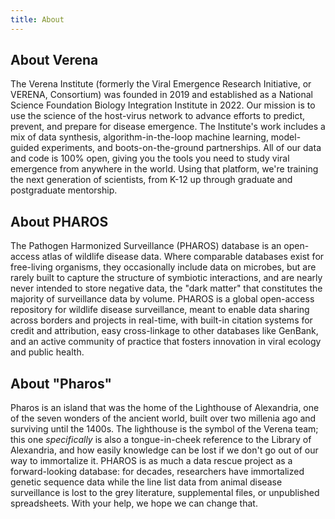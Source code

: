 ```yaml
---
title: About
---
```


## About Verena

The Verena Institute (formerly the Viral Emergence Research Initiative, or VERENA, Consortium) was founded in 2019 and established as a National Science Foundation Biology Integration Institute in 2022. Our mission is to use the science of the host-virus network to advance efforts to predict, prevent, and prepare for disease emergence. The Institute's work includes a mix of data synthesis, algorithm-in-the-loop machine learning, model-guided experiments, and boots-on-the-ground partnerships. All of our data and code is 100% open, giving you the tools you need to study viral emergence from anywhere in the world. Using that platform, we're training the next generation of scientists, from K-12 up through graduate and postgraduate mentorship.

## About PHAROS

The Pathogen Harmonized Surveillance (PHAROS) database is an open-access atlas of wildlife disease data. Where comparable databases exist for free-living organisms, they occasionally include data on microbes, but are rarely built to capture the structure of symbiotic interactions, and are nearly never intended to store negative data, the "dark matter" that constitutes the majority of surveillance data by volume. PHAROS is a global open-access repository for wildlife disease surveillance, meant to enable data sharing across borders and projects in real-time, with built-in citation systems for credit and attribution, easy cross-linkage to other databases like GenBank, and an active community of practice that fosters innovation in viral ecology and public health.

## About "Pharos"

Pharos is an island that was the home of the Lighthouse of Alexandria, one of the seven wonders of the ancient world, built over two millenia ago and surviving until the 1400s. The lighthouse is the symbol of the Verena team; this one _specifically_ is also a tongue-in-cheek reference to the Library of Alexandria, and how easily  knowledge can be lost if we don't go out of our way to immortalize it. PHAROS is as much a data rescue project as a forward-looking database: for decades, researchers have immortalized genetic sequence data while the line list data from animal disease surveillance is lost to the grey literature, supplemental files, or unpublished spreadsheets. With your help, we hope we can change that.